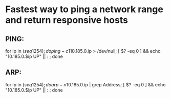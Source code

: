 # Fastest way to ping a network range and return responsive hosts

## PING:

for ip in $(seq 1 254); do ping -c 1 10.185.0.$ip > /dev/null; [ $? -eq 0 ] && echo "10.185.0.$ip UP" || : ; done

## ARP:

for ip in $(seq 1 254); do arp -n 10.185.0.$ip | grep Address; [ $? -eq 0 ] && echo "10.185.0.$ip UP" || : ; done